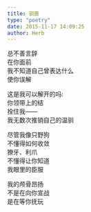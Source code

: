 ```yaml
---  
title: 驯兽  
type: "poetry"  
date: 2015-11-17 14:09:25  
author: Herb  
---  
```

总不善言辞  
在你面前  
我不知道自己曾表达什么  
使你误解  

这是我可以解开的吗:  
你领带上的结  
拴住我——  
我无数次推销自己的温驯  

尽管我像只野狗  
不懂得如何收敛  
獠牙、利爪  
不懂得让你知道  
我眼里的臣服  

我的颅骨昂扬  
不是在向你宣战  
是在等你抚玩